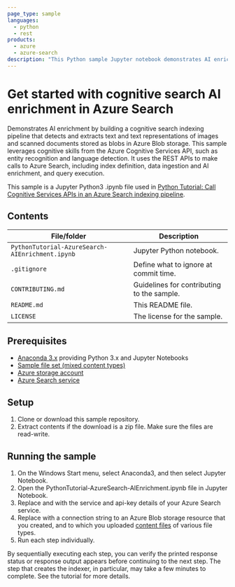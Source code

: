 ```yaml
---
page_type: sample
languages:
  - python
  - rest
products:
  - azure
  - azure-search
description: "This Python sample Jupyter notebook demonstrates AI enrichment using Cognitive Services in an Azure Search indexing pipeline. Calls to Azure Search are made using REST APIs. "
---
```


# Get started with cognitive search AI enrichment in Azure Search

Demonstrates AI enrichment by building a cognitive search indexing pipeline that detects and extracts text and text representations of images and scanned documents stored as blobs in Azure Blob storage. This sample leverages cognitive skills from the Azure Cognitive Services API, such as entity recognition and language detection. It uses the REST APIs to make calls to Azure Search, including index definition, data ingestion and AI enrichment, and query execution.

This sample is a Jupyter Python3 .ipynb file used in [Python Tutorial: Call Cognitive Services APIs in an Azure Search indexing pipeline](https://docs.microsoft.com/azure/search/cognitive-search-tutorial-blob-python). 

## Contents

| File/folder | Description |
|-------------|-------------|
| `PythonTutorial-AzureSearch-AIEnrichment.ipynb`       | Jupyter Python notebook. |
| `.gitignore` | Define what to ignore at commit time. |
| `CONTRIBUTING.md` | Guidelines for contributing to the sample. |
| `README.md` | This README file. |
| `LICENSE`   | The license for the sample. |

## Prerequisites

- [Anaconda 3.x](https://www.anaconda.com/distribution/#download-section) providing Python 3.x and Jupyter Notebooks
- [Sample file set (mixed content types)](https://github.com/Azure-Samples/azure-search-sample-data/tree/master/mixedContent)
- [Azure storage account](https://docs.microsoft.com/azure/storage/common/storage-quickstart-create-account) 
- [Azure Search service](https://docs.microsoft.com/en-us/azure/search/search-create-service-portal)

## Setup

1. Clone or download this sample repository.
2. Extract contents if the download is a zip file. Make sure the files are read-write.

## Running the sample
1. On the Windows Start menu, select Anaconda3, and then select Jupyter Notebook.
2. Open the PythonTutorial-AzureSearch-AIEnrichment.ipynb file in Jupyter Notebook.
3. Replace <YOUR-SERVICE-NAME> and <YOUR-ADMIN-API-KEY> with the service and api-key details of your Azure Search service.
4. Replace <YOUR-BLOB-RESOURCE-CONNECTION-STRING> with a connection string to an Azure Blob storage resource that you created, and to which you uploaded [content files](https://github.com/Azure-Samples/azure-search-sample-data/tree/master/mixedContent) of various file types.
5. Run each step individually.

By sequentially executing each step, you can verify the printed response status or response output appears before continuing to the next step. The step that creates the indexer, in particular, may take a few minutes to complete. See the tutorial for more details.